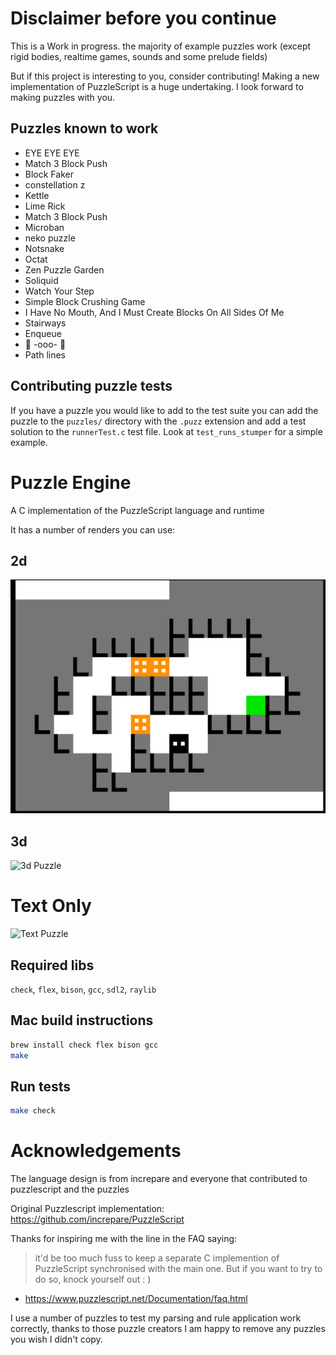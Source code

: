# Disclaimer before you continue

This is a Work in progress. the majority of example puzzles work (except rigid bodies, realtime games, sounds and some prelude fields)

But if this project is interesting to you, consider contributing! Making a new implementation of PuzzleScript is a huge undertaking. I look forward to making puzzles with you.

## Puzzles known to work

- EYE EYE EYE
- Match 3 Block Push
- Block Faker
- constellation z
- Kettle
- Lime Rick
- Match 3 Block Push
- Microban
- neko puzzle
- Notsnake
- Octat
- Zen Puzzle Garden
- Soliquid
- Watch Your Step
- Simple Block Crushing Game
- I Have No Mouth, And I Must  Create Blocks On All Sides Of Me
- Stairways
- Enqueue
- 🍡 -ooo- 🍡
- Path lines

## Contributing puzzle tests

If you have a puzzle you would like to add to the test suite you can add the puzzle to the `puzzles/` directory with the `.puzz` extension and add a test solution to the `runnerTest.c` test file. Look at `test_runs_stumper` for a simple example.

# Puzzle Engine

A C implementation of the PuzzleScript language and runtime

It has a number of renders you can use:

## 2d

![2d Puzzle](./img/2d_puzzlescript.gif)

## 3d

![3d Puzzle](./img/3d_puzzle_demo.gif)

# Text Only

![Text Puzzle](./img/nc_puzzlescript.gif)

## Required libs

`check`, `flex`, `bison`, `gcc`, `sdl2`, `raylib`

## Mac build instructions

```bash
brew install check flex bison gcc
make
```

## Run tests

```bash
make check
```

# Acknowledgements

The language design is from increpare and everyone that contributed to puzzlescript and the puzzles

Original Puzzlescript implementation: https://github.com/increpare/PuzzleScript

Thanks for inspiring me with the line in the FAQ saying:

> it'd be too much fuss to keep a separate C implemention of PuzzleScript synchronised with the main one. But if you want to try to do so, knock yourself out : )

- https://www.puzzlescript.net/Documentation/faq.html

I use a number of puzzles to test my parsing and rule application work correctly, thanks to those puzzle creators I am happy to remove any puzzles you wish I didn't copy.
